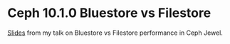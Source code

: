 # Ceph 10.1.0 Bluestore vs Filestore

[Slides](https://drive.google.com/file/d/0B2gTBZrkrnpZOTVQNkV0M2tIWkk/view?usp=sharing&resourcekey=0-FHjUz3SQvqWEY4c6mUD3BA) from my talk on Bluestore vs Filestore performance in Ceph Jewel.
